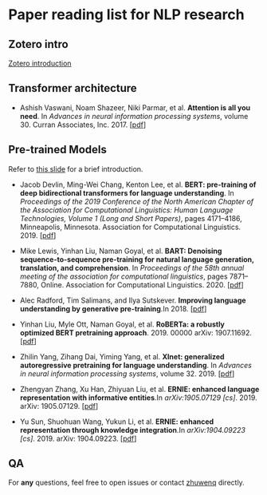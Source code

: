 # Paper reading list for NLP research

## Zotero intro

[Zotero introduction](https://zotero-cn.github.io/e-zotero-md/)

## Transformer architecture

- Ashish Vaswani, Noam Shazeer, Niki Parmar, et al. **Attention is all you need**. In *Advances in neural information processing systems*, volume 30. Curran Associates, Inc. 2017. [[pdf](https://doi.org/10/gpnmtv)]

## Pre-trained Models

Refer to [this slide](./reference_note/A-Brief-Introduction-to-PLMs/slide/Introduction-to-PLM.pdf) for a brief introduction.

- Jacob Devlin, Ming-Wei Chang, Kenton Lee, et al. **BERT: pre-training of deep bidirectional transformers for language understanding**. In *Proceedings of the 2019 Conference of the North American Chapter of the Association for Computational Linguistics: Human Language Technologies, Volume 1 (Long and Short Papers)*, pages 4171–4186, Minneapolis, Minnesota. Association for Computational Linguistics. 2019. [[pdf](https://doi.org/10/ggbwf6)]

- Mike Lewis, Yinhan Liu, Naman Goyal, et al. **BART: Denoising sequence-to-sequence pre-training for natural language generation, translation, and comprehension**. In *Proceedings of the 58th annual meeting of the association for computational linguistics*, pages 7871–7880, Online. Association for Computational Linguistics. 2020. [[pdf](https://doi.org/10.18653/v1/2020.acl-main.703)]

- Alec Radford, Tim Salimans, and Ilya Sutskever. **Improving language understanding by generative pre-training**.In 2018. [[pdf](https://s3-us-west-2.amazonaws.com/openai-assets/research-covers/language-unsupervised/language_understanding_paper.pdf)]

- Yinhan Liu, Myle Ott, Naman Goyal, et al. **RoBERTa: a robustly optimized BERT pretraining approach**. 2019. 00000 
arXiv: 1907.11692. [[pdf](http://arxiv.org/abs/1907.11692)]

- Zhilin Yang, Zihang Dai, Yiming Yang, et al. **Xlnet: generalized autoregressive pretraining for language understanding**. In *Advances in neural information processing systems*, volume 32. 2019. [[pdf](http://papers.nips.cc/paper/8812-xlnet-generalizedautoregressive-pretraining-for-language-understanding.pdf)]

- Zhengyan Zhang, Xu Han, Zhiyuan Liu, et al. **ERNIE: enhanced language representation with informative entities**.In *arXiv:1905.07129 [cs]*. 2019. arXiv: 1905.07129. [[pdf](http://arxiv.org/abs/1905.07129)]

- Yu Sun, Shuohuan Wang, Yukun Li, et al. **ERNIE: enhanced representation through knowledge integration**.In *arXiv:1904.09223 [cs]*. 2019. arXiv: 1904.09223. [[pdf](http://arxiv.org/abs/1904.09223)]


## QA

For **any** questions, feel free to open issues or contact [zhuwenq](https://github.com/Leonezz) directly.
